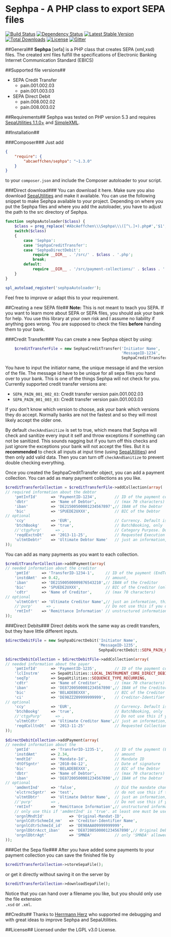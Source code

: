Sephpa - A PHP class to export SEPA files
===============

[![Build Status](https://travis-ci.org/AbcAeffchen/Sephpa.svg?branch=master)](https://travis-ci.org/AbcAeffchen/Sephpa)
[![Dependency Status](https://www.versioneye.com/php/abcaeffchen:sephpa/badge.svg)](https://www.versioneye.com/php/abcaeffchen:sephpa/1.2.2)
[![Latest Stable Version](https://poser.pugx.org/abcaeffchen/sephpa/v/stable.svg)](https://packagist.org/packages/abcaeffchen/sephpa) 
[![Total Downloads](https://poser.pugx.org/abcaeffchen/sephpa/downloads.svg)](https://packagist.org/packages/abcaeffchen/sephpa) 
[![License](https://poser.pugx.org/abcaeffchen/sephpa/license.svg)](https://packagist.org/packages/abcaeffchen/sephpa)
[![Gitter](https://badges.gitter.im/Join%20Chat.svg)](https://gitter.im/AbcAeffchen/Sephpa?utm_source=badge&utm_medium=badge&utm_campaign=pr-badge)

##General##
**Sephpa** [sefa] is a PHP class that creates SEPA (xml,xsd) files. The created xml files fulfill
the specifications of Electronic Banking Internet Communication Standard (EBICS)

##Supported file versions##
- SEPA Credit Transfer
    - pain.001.002.03
    - pain.001.003.03
- SEPA Direct Debit
    - pain.008.002.02
    - pain.008.003.02

##Requirements##
Sephpa was tested on PHP version 5.3 and requires [SepaUtilities 1.1.0+](https://github.com/AbcAeffchen/SepaUtilities) and [SimpleXML](http://php.net/manual/en/book.simplexml.php).

##Installation##

###Composer###
Just add

```json
{
    "require": {
        "abcaeffchen/sephpa": "~1.3.0"
    }
}
```

to your `composer.json` and include the Composer autoloader to your script.

###Direct download###
You can download it here. Make sure you also download [SepaUtilities](https://github.com/AbcAeffchen/SepaUtilities) 
and make it available. You can use the following snippet to make Sephpa available to your project. 
Depending on where you put the Sephpa files and where you add the autoloader, you have to adjust
the path to the src directory of Sephpa.

```php
function sephpaAutoloader($class) {
    $class = preg_replace('#AbcAeffchen\\\Sephpa\\\([^\.]+).php#','$1',$class);
    switch($class)
    {
        case 'Sephpa':
        case 'SephpaCreditTransfer':
        case 'SephpaDirectDebit':
            require __DIR__ . '/src/' . $class . '.php';
            break;
        default:
            require __DIR__ . '/src/payment-collections/' . $class . '.php';
    }
}

spl_autoload_register('sephpaAutoloader');
```

Feel free to improve or adapt this to your requirement.

##Creating a new SEPA file##
**Note:** This is not meant to teach you SEPA. If you want to learn more about SEPA or SEPA files,
you should ask your bank for help. You use this library at your own risk and I assume no liability
if anything goes wrong. You are supposed to check the files **before** handing them to your bank.

###Credit Transfer###
You can create a new Sephpa object by using:

```php
    $creditTransferFile = new SephpaCreditTransfer('Initiator Name',
                                                   'MessageID-1234', 
                                                   SephpaCreditTransfer::SEPA_PAIN_001_002_03);
```

You have to input the initiator name, the unique message id and the version of the file. The message
id have to be unique for all sepa files you hand over to your bank. This is one of the things Sephpa
will not check for you. Currently supported credit transfer versions are:

- `SEPA_PAIN_001_002_03`: Credit transfer version pain.001.002.03
- `SEPA_PAIN_001_003_03`: Credit transfer version pain.001.003.03

If you don't know which version to choose, ask your bank which versions they do accept. Normally
banks are not the fastest and so they will most likely accept the older one.

By default `checkAndSanitize` is set to true, which means that Sephpa will check and sanitize every
input it self and throw exceptions if something can not be sanitized. This sounds nagging but if
you turn off this checks and just ignore the exceptions your bank will not accept the files.
But it is **recommended** to check all inputs at input time (using [SepaUtilities](https://github.com/AbcAeffchen/SepaUtilities))
and then only add valid data. Then you can turn off `checkAndSanitize` to prevent double checking everything.

Once you created the SephpaCreditTransfer object, you can add a payment collection. You can add 
as many payment collections as you like.

```php
$creditTransferCollection = $creditTransferFile->addCollection(array(
// required information about the debtor
    'pmtInfId'      => 'PaymentID-1234',        // ID of the payment collection
    'dbtr'          => 'Name of Debtor',        // (max 70 characters)
    'iban'          => 'DE21500500001234567897',// IBAN of the Debtor
    'bic'           => 'SPUEDE2UXXX',           // BIC of the Debtor
// optional
    'ccy'           => 'EUR',                   // Currency. Default is 'EUR'
    'btchBookg'     => 'true',                  // BatchBooking, only 'true' or 'false'
    //'ctgyPurp'      => ,                      // Category Purpose. Do not use this if you do not know how. For further information read the SEPA documentation
    'reqdExctnDt'   => '2013-11-25',            // Requested Execution Date: YYYY-MM-DD
    'ultmtDebtr'    => 'Ultimate Debtor Name'   // just an information, this do not affect the payment (max 70 characters)
));
```

You can add as many payments as you want to each collection.

```php
$creditTransferCollection->addPayment(array(
// needed information about the creditor
    'pmtId'     => 'TransferID-1234-1',     // ID of the payment (EndToEndId)
    'instdAmt'  => 0.42,                    // amount,
    'iban'      => 'DE21500500009876543210',// IBAN of the Creditor
    'bic'       => 'SPUEDE2UXXX',           // BIC of the Creditor (only required for pain.001.002.03)
    'cdtr'      => 'Name of Creditor',      // (max 70 characters)
// optional
    'ultmtCdrt' => 'Ultimate Creditor Name',// just an information, this do not affect the payment (max 70 characters)
    //'purp'      => ,                      // Do not use this if you do not know how. For further information read the SEPA documentation
    'rmtInf'    => 'Remittance Information' // unstructured information about the remittance (max 140 characters)
));
```

###Direct Debits###
Direct debits work the same way as credit transfers, but they have little different inputs.

```php
$directDebitFile = new SephpaDirectDebit('Initiator Name', 
                                         'MessageID-1235', 
                                         SephpaDirectDebit::SEPA_PAIN_008_002_02);

$directDebitCollection = $directDebitFile->addCollection(array(
// needed information about the payer
    'pmtInfId'      => 'PaymentID-1235',        // ID of the payment collection
    'lclInstrm'     => SepaUtilities::LOCAL_INSTRUMENT_CORE_DIRECT_DEBIT,
    'seqTp'         => SepaUtilities::SEQUENCE_TYPE_RECURRING,
    'cdtr'          => 'Name of Creditor',      // (max 70 characters)
    'iban'          => 'DE87200500001234567890',// IBAN of the Creditor
    'bic'           => 'BELADEBEXXX',           // BIC of the Creditor
    'ci'            => 'DE98ZZZ09999999999',    // Creditor-Identifier
// optional
    'ccy'           => 'EUR',                   // Currency. Default is 'EUR'
    'btchBookg'     => 'true',                  // BatchBooking, only 'true' or 'false'
    //'ctgyPurp'      => ,                      // Do not use this if you not know how. For further information read the SEPA documentation
    'ultmtCdtr'     => 'Ultimate Creditor Name',// just an information, this do not affect the payment (max 70 characters)
    'reqdColltnDt'  => '2013-11-25'             // Requested Collection Date: YYYY-MM-DD
));
                    
$directDebitCollection->addPayment(array(
// needed information about the 
    'pmtId'         => 'TransferID-1235-1',     // ID of the payment (EndToEndId)
    'instdAmt'      => 2.34,                    // amount
    'mndtId'        => 'Mandate-Id',            // Mandate ID
    'dtOfSgntr'     => '2010-04-12',            // Date of signature
    'bic'           => 'BELADEBEXXX',           // BIC of the Debtor
    'dbtr'          => 'Name of Debtor',        // (max 70 characters)
    'iban'          => 'DE87200500001234567890',// IBAN of the Debtor
// optional
    'amdmntInd'     => 'false',                 // Did the mandate change
    'elctrncSgntr'  => 'test',                  // do not use this if there is a paper-based mandate
    'ultmtDbtr'     => 'Ultimate Debtor Name',  // just an information, this do not affect the payment (max 70 characters)
    //'purp'        => ,                        // Do not use this if you not know how. For further information read the SEPA documentation
    'rmtInf'        => 'Remittance Information',// unstructured information about the remittance (max 140 characters)
    // only use this if 'amdmntInd' is 'true'. at least one must be used
    'orgnlMndtId'           => 'Original-Mandat-ID',
    'orgnlCdtrSchmeId_nm'   => 'Creditor-Identifier Name',
    'orgnlCdtrSchmeId_id'   => 'DE98AAA09999999999',
    'orgnlDbtrAcct_iban'    => 'DE87200500001234567890',// Original Debtor Account
    'orgnlDbtrAgt'          => 'SMNDA'          // only 'SMNDA' allowed if used
));
```

###Get the Sepa file###
After you have added some payments to your payment collection you can save the finished file by

```php
$creditTransferCollection->storeSepaFile();
```

or get it directly without saving it on the server by

```php
$creditTransferCollection->downloadSepaFile();
```

Notice that you can hand over a filename you like, but you should only use the file extension  
`.xsd` or `.xml`.

##Credits##
Thanks to [Herrmann Herz](https://github.com/Heart1010) who supported me debugging and with great 
ideas to improve Sephpa and SepaUtilities.

##License##
Licensed under the LGPL v3.0 License.
